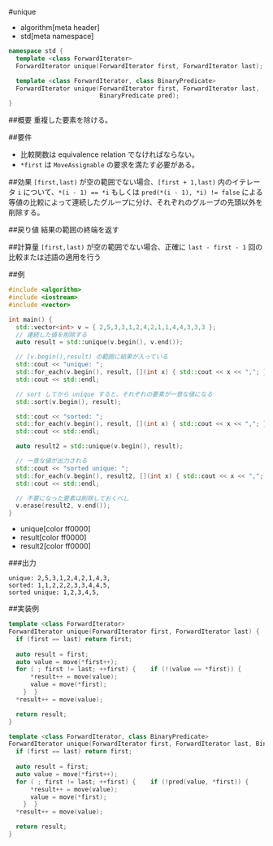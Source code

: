 #unique
* algorithm[meta header]
* std[meta namespace]

```cpp
namespace std {
  template <class ForwardIterator>
  ForwardIterator unique(ForwardIterator first, ForwardIterator last);

  template <class ForwardIterator, class BinaryPredicate>
  ForwardIterator unique(ForwardIterator first, ForwardIterator last,
                         BinaryPredicate pred);
}
```

##概要
重複した要素を除ける。


##要件
- 比較関数は equivalence relation でなければならない。
- `*first` は `MoveAssignable` の要求を満たす必要がある。


##効果
`[first,last)` が空の範囲でない場合、`[first + 1,last)` 内のイテレータ `i` について、`*(i - 1) == *i` もしくは `pred(*(i - 1), *i) != false` による等値の比較によって連続したグループに分け、それぞれのグループの先頭以外を削除する。


##戻り値
結果の範囲の終端を返す


##計算量
`[first,last)` が空の範囲でない場合、正確に `last - first - 1` 回の比較または述語の適用を行う


##例
```cpp
#include <algorithm>
#include <iostream>
#include <vector>

int main() {
  std::vector<int> v = { 2,5,3,3,1,2,4,2,1,1,4,4,3,3,3 };
  // 連続した値を削除する
  auto result = std::unique(v.begin(), v.end());

  // [v.begin(),result) の範囲に結果が入っている
  std::cout << "unique: ";
  std::for_each(v.begin(), result, [](int x) { std::cout << x << ","; });
  std::cout << std::endl;

  // sort してから unique すると、それぞれの要素が一意な値になる
  std::sort(v.begin(), result);

  std::cout << "sorted: ";
  std::for_each(v.begin(), result, [](int x) { std::cout << x << ","; });
  std::cout << std::endl;

  auto result2 = std::unique(v.begin(), result);

  // 一意な値が出力される
  std::cout << "sorted unique: ";
  std::for_each(v.begin(), result2, [](int x) { std::cout << x << ","; });
  std::cout << std::endl;

  // 不要になった要素は削除しておくべし
  v.erase(result2, v.end());
}
```
* unique[color ff0000]
* result[color ff0000]
* result2[color ff0000]

###出力
```
unique: 2,5,3,1,2,4,2,1,4,3,
sorted: 1,1,2,2,2,3,3,4,4,5,
sorted unique: 1,2,3,4,5,
```


##実装例
```cpp
template <class ForwardIterator>
ForwardIterator unique(ForwardIterator first, ForwardIterator last) {
  if (first == last) return first;
 
  auto result = first;
  auto value = move(*first++);
  for ( ; first != last; ++first) {    if (!(value == *first)) {
      *result++ = move(value);
      value = move(*first);
    }  }
  *result++ = move(value);

  return result;
}

template <class ForwardIterator, class BinaryPredicate>
ForwardIterator unique(ForwardIterator first, ForwardIterator last, BinaryPredicate pred) {
  if (first == last) return first;
 
  auto result = first;
  auto value = move(*first++);
  for ( ; first != last; ++first) {    if (!pred(value, *first)) {
      *result++ = move(value);
      value = move(*first);
    }  }
  *result++ = move(value);

  return result;
}
```

